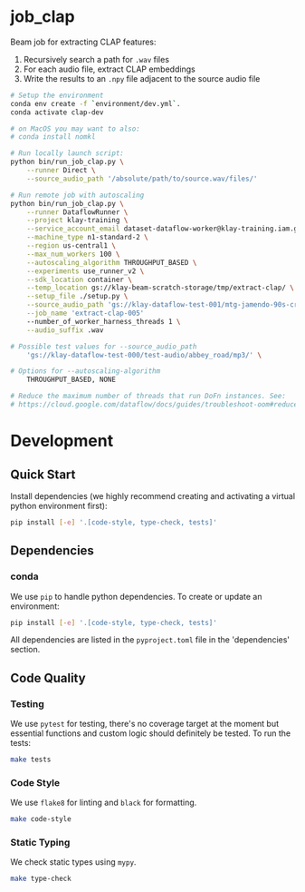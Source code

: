 # job_clap

Beam job for extracting CLAP features:

1. Recursively search a path for `.wav` files
1. For each audio file, extract CLAP embeddings
1. Write the results to an `.npy` file adjacent to the source audio file


```bash
# Setup the environment
conda env create -f `environment/dev.yml`.
conda activate clap-dev

# on MacOS you may want to also:
# conda install nomkl

# Run locally launch script:
python bin/run_job_clap.py \
    --runner Direct \
    --source_audio_path '/absolute/path/to/source.wav/files/'

# Run remote job with autoscaling
python bin/run_job_clap.py \
    --runner DataflowRunner \
    --project klay-training \
    --service_account_email dataset-dataflow-worker@klay-training.iam.gserviceaccount.com \
    --machine_type n1-standard-2 \
    --region us-central1 \
    --max_num_workers 100 \
    --autoscaling_algorithm THROUGHPUT_BASED \
    --experiments use_runner_v2 \
    --sdk_location container \
    --temp_location gs://klay-beam-scratch-storage/tmp/extract-clap/ \
    --setup_file ./setup.py \
    --source_audio_path 'gs://klay-dataflow-test-001/mtg-jamendo-90s-crop/00' \
    --job_name 'extract-clap-005'
    --number_of_worker_harness_threads 1 \
    --audio_suffix .wav

# Possible test values for --source_audio_path
    'gs://klay-dataflow-test-000/test-audio/abbey_road/mp3/' \

# Options for --autoscaling-algorithm
    THROUGHPUT_BASED, NONE

# Reduce the maximum number of threads that run DoFn instances. See:
# https://cloud.google.com/dataflow/docs/guides/troubleshoot-oom#reduce-threads
```

# Development
## Quick Start
Install dependencies (we highly recommend creating and activating a virtual
python environment first):
```sh
pip install [-e] '.[code-style, type-check, tests]'
```

## Dependencies
### conda
We use `pip` to handle python dependencies.  To create or update an environment:

```sh
pip install [-e] '.[code-style, type-check, tests]'
```

All dependencies are listed in the `pyproject.toml` file in the 'dependencies'
section.

## Code Quality
### Testing
We use `pytest` for testing, there's no coverage target at the moment but
essential functions and custom logic should definitely be tested. To run the
tests:
```sh
make tests
```

### Code Style
We use `flake8` for linting and `black` for formatting.

```sh
make code-style
```

### Static Typing
We check static types using `mypy`.
```sh
make type-check
```
